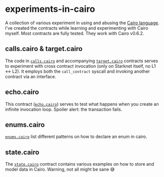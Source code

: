 # experiments-in-cairo

A collection of various experiment in using and abusing the [Cairo language](https://www.cairo-lang.org/). I've created the contracts while learning and experimenting with Cairo myself. Most contracts are fully tested. They work with Cairo v0.6.2.

## calls.cairo & target.cairo
The code in [`calls.cairo`](./contracts/calls.cairo) and accompanying [`target.cairo`](./contracts/target.cairo) contracts serves to experiment with cross contract invocation (only on Starknet itself, no L1 <-> L2). It employs both the `call_contract` syscall and invoking another contract via an interface.

## echo.cairo
This contract ([`echo.cairo`](./contracts/echo.cairo)) serves to test what happens when you create an infinite invocation loop. Spoiler alert: the transaction fails.

## enums.cairo
[`enums.cairo`](./contracts/enums.cairo) list different patterns on how to declare an enum in cairo.

## state.cairo
The [`state.cairo`](./contracts/state.cairo) contract contains various examples on how to store and model data in Cairo. Warning, not all might be sane 😅
